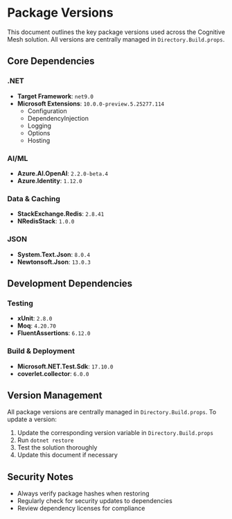 # Package Versions

This document outlines the key package versions used across the Cognitive Mesh solution. All versions are centrally managed in `Directory.Build.props`.

## Core Dependencies

### .NET
- **Target Framework**: `net9.0`
- **Microsoft Extensions**: `10.0.0-preview.5.25277.114`
  - Configuration
  - DependencyInjection
  - Logging
  - Options
  - Hosting

### AI/ML
- **Azure.AI.OpenAI**: `2.2.0-beta.4`
- **Azure.Identity**: `1.12.0`

### Data & Caching
- **StackExchange.Redis**: `2.8.41`
- **NRedisStack**: `1.0.0`

### JSON
- **System.Text.Json**: `8.0.4`
- **Newtonsoft.Json**: `13.0.3`

## Development Dependencies

### Testing
- **xUnit**: `2.8.0`
- **Moq**: `4.20.70`
- **FluentAssertions**: `6.12.0`

### Build & Deployment
- **Microsoft.NET.Test.Sdk**: `17.10.0`
- **coverlet.collector**: `6.0.0`

## Version Management

All package versions are centrally managed in `Directory.Build.props`. To update a version:

1. Update the corresponding version variable in `Directory.Build.props`
2. Run `dotnet restore`
3. Test the solution thoroughly
4. Update this document if necessary

## Security Notes

- Always verify package hashes when restoring
- Regularly check for security updates to dependencies
- Review dependency licenses for compliance

